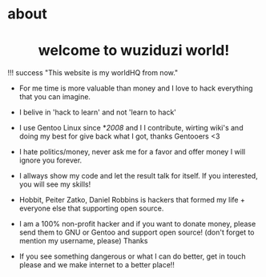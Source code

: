 # about 

<h1 align="center">welcome to wuziduzi world!</h1>

!!! success "This website is my worldHQ from now."

- For me time is more valuable than money and I love to hack everything that you can imagine. 

- I belive in 'hack to learn' and not 'learn to hack' 

- I use Gentoo Linux since **2008* and I I contribute, wirting wiki's and doing my best for give back what I got, thanks Gentooers <3

- I hate politics/money, never ask me for a favor and offer money I will ignore you forever.

- I allways show my code and let the result talk for itself. If you interested, you will see my skills!

- Hobbit, Peiter Zatko, Daniel Robbins is hackers that formed my life + everyone else that supporting open source.

- I am a 100% non-profit hacker and if you want to donate money, please send them to GNU or Gentoo and support open source! (don't forget to mention my username, please) Thanks

- If you see something dangerous or what I can do better, get in touch please and we make internet to a better place!!


